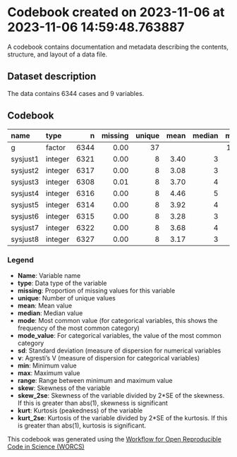 Codebook created on 2023-11-06 at 2023-11-06 14:59:48.763887
================

A codebook contains documentation and metadata describing the contents,
structure, and layout of a data file.

## Dataset description

The data contains 6344 cases and 9 variables.

## Codebook

| name     | type    |    n | missing | unique | mean | median | mode | mode_value |   sd |    v | min | max | range |  skew | skew_2se |  kurt | kurt_2se |
|:---------|:--------|-----:|--------:|-------:|-----:|-------:|-----:|:-----------|-----:|-----:|----:|----:|------:|------:|---------:|------:|---------:|
| g        | factor  | 6344 |    0.00 |     37 |      |        | 1329 | pi         |      | 0.92 |     |     |       |       |          |       |          |
| sysjust1 | integer | 6321 |    0.00 |      8 | 3.40 |      3 |    3 |            | 1.46 |      |   1 |   7 |     6 |  0.14 |     2.25 | -0.72 |    -5.84 |
| sysjust2 | integer | 6317 |    0.00 |      8 | 3.08 |      3 |    3 |            | 1.51 |      |   1 |   7 |     6 |  0.31 |     4.98 | -0.78 |    -6.30 |
| sysjust3 | integer | 6308 |    0.01 |      8 | 3.70 |      4 |    4 |            | 1.56 |      |   1 |   7 |     6 |  0.12 |     1.98 | -0.60 |    -4.90 |
| sysjust4 | integer | 6316 |    0.00 |      8 | 4.46 |      5 |    5 |            | 1.74 |      |   1 |   7 |     6 | -0.27 |    -4.39 | -0.79 |    -6.37 |
| sysjust5 | integer | 6314 |    0.00 |      8 | 3.92 |      4 |    4 |            | 1.43 |      |   1 |   7 |     6 | -0.22 |    -3.59 | -0.51 |    -4.11 |
| sysjust6 | integer | 6315 |    0.00 |      8 | 3.28 |      3 |    3 |            | 1.85 |      |   1 |   7 |     6 |  0.44 |     7.14 | -0.90 |    -7.31 |
| sysjust7 | integer | 6322 |    0.00 |      8 | 3.68 |      4 |    4 |            | 1.51 |      |   1 |   7 |     6 |  0.09 |     1.42 | -0.42 |    -3.44 |
| sysjust8 | integer | 6327 |    0.00 |      8 | 3.17 |      3 |    3 |            | 1.50 |      |   1 |   7 |     6 |  0.29 |     4.69 | -0.57 |    -4.66 |

### Legend

- **Name**: Variable name
- **type**: Data type of the variable
- **missing**: Proportion of missing values for this variable
- **unique**: Number of unique values
- **mean**: Mean value
- **median**: Median value
- **mode**: Most common value (for categorical variables, this shows the
  frequency of the most common category)
- **mode_value**: For categorical variables, the value of the most
  common category
- **sd**: Standard deviation (measure of dispersion for numerical
  variables
- **v**: Agresti’s V (measure of dispersion for categorical variables)
- **min**: Minimum value
- **max**: Maximum value
- **range**: Range between minimum and maximum value
- **skew**: Skewness of the variable
- **skew_2se**: Skewness of the variable divided by 2\*SE of the
  skewness. If this is greater than abs(1), skewness is significant
- **kurt**: Kurtosis (peakedness) of the variable
- **kurt_2se**: Kurtosis of the variable divided by 2\*SE of the
  kurtosis. If this is greater than abs(1), kurtosis is significant.

This codebook was generated using the [Workflow for Open Reproducible
Code in Science (WORCS)](https://osf.io/zcvbs/)
